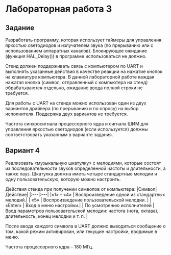 # Лабораторная работа 3
## Задание
Разработать программу, которая использует таймеры для управления яркостью 
светодиодов и излучателем звука (по прерыванию или с использованием аппаратных 
каналов). Блокирующее ожидание (функция HAL_Delay()) в программе использоваться не 
должно.

Стенд должен поддерживать связь с компьютером по UART и выполнять указанные 
действия в качестве реакции на нажатие кнопок на клавиатуре компьютера. В данной 
лабораторной работе каждая нажатая кнопка (символ, отправленный с компьютера на стенд) 
обрабатываются отдельно, ожидание ввода полной строки не требуется.

Для работы с UART на стенде можно использован один из двух вариантов драйвера (по 
прерыванию и по опросу) на выбор исполнителя. Поддержка двух вариантов не требуется.

Частота синхросигнала процессорного ядра и сигнала ШИМ для управления яркостью 
светодиодов (если используется) должны соответствовать указанным в варианте задания.

## Вариант 4
Реализовать «музыкальную шкатулку» с мелодиями, которые состоят из 
последовательности звуков определенной частоты и длительности, а также пауз. Шкатулка
должна иметь четыре стандартные мелодии и одну пользовательскую, которую можно
настроить.

Действия стенда при получении символов от компьютера:
|Символ|Действие|
|:---|:---|
|«1» – «4» | Воспроизведение одной из стандартных мелодий.|
| «5» | Воспроизведение пользовательской мелодии. |
| «Enter» | Вход в меню настройки.|
| По усмотрению исполнителей | Ввод параметров пользовательской мелодии: частота (нота, октава), длительность, конец мелодии и т. п. |

После ввода каждого символа в UART должно выводиться сообщение о том, какой режим активирован, или текущие настройки, вводимые в меню.

Частота процессорного ядра – 180 МГц.
